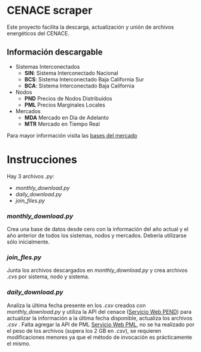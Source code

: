 # CENACE scraper
Este proyecto facilita la descarga, actualización y unión de archivos energéticos del CENACE.

## Información descargable
* Sistemas Interconectados
	* **SIN**: Sistema Interconectado Nacional
	* **BCS**: Sistema Interconectado Baja California Sur
	* **BCA**: Sistema Interconectado Baja California
* Nodos
	* **PND** Precios de Nodos Distribuidos
	* **PML** Precios Marginales Locales
* Mercados
	* **MDA** Mercado en Día de Adelanto
	* **MTR** Mercado en Tiempo Real
 
Para mayor información visita las [bases del mercado](https://www.cenace.gob.mx/Paginas/SIM/BasesMercado.aspx)

# Instrucciones
Hay 3 archivos *.py*:
* *monthly_download.py*
* *daily_download.py*
* *join_files.py*

### *monthly_download.py*
Crea una base de datos desde cero con la información del año actual y el año anterior de todos los sistemas, nodos y mercados.
Debería utilizarse sólo inicialmente.

### *join_fles.py*
Junta los archivos descargados en *monthly_download.py* y crea archivos *.cvs* por sistema, nodo y sistema.

### *daily_download.py* 
Analiza la última fecha presente en los *.csv* creados con *monthly_download.py* y utiliza la API del cenace ([Servicio Web PEND](https://www.cenace.gob.mx/DocsMEM/2020-01-14%20Manual%20T%C3%A9cnico%20SW-PEND.pdf)) para actualizar la información a la última fecha disponible, actualiza los archivos *.csv* .
Falta agregar la API de PML [Servicio Web PML](https://www.cenace.gob.mx/DocsMEM/2020-01-14%20Manual%20T%C3%A9cnico%20SW-PML.pdf), no se ha realizado por el peso de los archivos (supera los 2 GB en *.csv*), se requieren modificaciones menores ya que el método de invocación es prácticamente el mismo.

